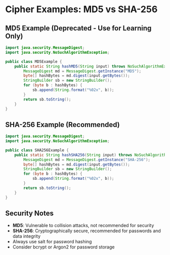 # Cipher Examples: MD5 vs SHA-256

## MD5 Example (Deprecated - Use for Learning Only)
```java
import java.security.MessageDigest;
import java.security.NoSuchAlgorithmException;

public class MD5Example {
    public static String hashMD5(String input) throws NoSuchAlgorithmException {
        MessageDigest md = MessageDigest.getInstance("MD5");
        byte[] hashBytes = md.digest(input.getBytes());
        StringBuilder sb = new StringBuilder();
        for (byte b : hashBytes) {
            sb.append(String.format("%02x", b));
        }
        return sb.toString();
    }
}
```

## SHA-256 Example (Recommended)
```java
import java.security.MessageDigest;
import java.security.NoSuchAlgorithmException;

public class SHA256Example {
    public static String hashSHA256(String input) throws NoSuchAlgorithmException {
        MessageDigest md = MessageDigest.getInstance("SHA-256");
        byte[] hashBytes = md.digest(input.getBytes());
        StringBuilder sb = new StringBuilder();
        for (byte b : hashBytes) {
            sb.append(String.format("%02x", b));
        }
        return sb.toString();
    }
}
```

## Security Notes
- **MD5**: Vulnerable to collision attacks, not recommended for security
- **SHA-256**: Cryptographically secure, recommended for passwords and data integrity
- Always use salt for password hashing
- Consider bcrypt or Argon2 for password storage
